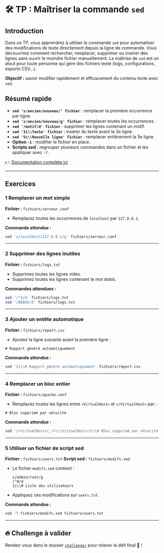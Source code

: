 # 🛠️ TP : Maîtriser la commande `sed`

## Introduction

Dans ce TP, vous apprendrez à utiliser la commande `sed` pour automatiser des
modifications de texte directement depuis la ligne de commande. Vous découvrirez
comment rechercher, remplacer, supprimer ou insérer des lignes sans ouvrir le
moindre fichier manuellement. La maîtrise de `sed` est un atout pour toute
personne qui gère des fichiers texte (logs, configurations, exports CSV…).

**Objectif :** savoir modifier rapidement et efficacement du contenu texte avec
`sed`.

## Résumé rapide

* **`sed 's/ancien/nouveau/' fichier`** : remplacer la première occurrence par
  ligne.
* **`sed 's/ancien/nouveau/g' fichier`** : remplacer toutes les occurrences.
* **`sed '/motif/d' fichier`** : supprimer les lignes contenant un motif.
* **`sed '3i\\Texte' fichier`** : insérer du texte avant la 3e ligne.
* **`sed '5c\\Nouvelle ligne' fichier`** : remplacer entièrement la 5e ligne.
* **Option `-i`** : modifier le fichier en place.
* **Scripts sed** : regrouper plusieurs commandes dans un fichier et les
  appliquer avec `-f`.

👉 [Documentation complète ici](https://blog.stephane-robert.info/docs/admin-serveurs/linux/sed/)

---

## Exercices

### 1 Remplacer un mot simple

**Fichier :** `fichiers/serveur.conf`

* Remplacez toutes les occurrences de `localhost` par `127.0.0.1`.

**Commande attendue :**

```bash
sed 's/localhost/127.0.0.1/g' fichiers/serveur.conf
```

---

### 2 Supprimer des lignes inutiles

**Fichier :** `fichiers/logs.txt`

* Supprimez toutes les lignes vides.
* Supprimez toutes les lignes contenant le mot `DEBUG`.

**Commandes attendues :**

```bash
sed '/^$/d' fichiers/logs.txt
sed '/DEBUG/d' fichiers/logs.txt
```

---

### 3 Ajouter un entête automatique

**Fichier :** `fichiers/report.csv`

* Ajoutez la ligne suivante avant la première ligne :

`# Rapport généré automatiquement`

**Commande attendue :**

```bash
sed '1i\\# Rapport généré automatiquement' fichiers/report.csv
```

---

### 4 Remplacer un bloc entier

**Fichier :** `fichiers/apache.conf`

* Remplacez toutes les lignes entre `<VirtualHost>` et `</VirtualHost>` par :

`# Bloc supprimé par sécurité`

**Commande attendue :**

```bash
sed '/<VirtualHost>/,/<\\/VirtualHost>/c\\# Bloc supprimé par sécurité' fichiers/apache.conf
```

---

### 5 Utiliser un fichier de script sed

**Fichier :** `fichiers/users.txt` **Script sed :** `fichiers/modifs.sed`

* Le fichier `modifs.sed` contient :

  ```
  s/admin/root/g
  /^#/d
  1i\\# Liste des utilisateurs
  ```
* Appliquez ces modifications sur `users.txt`.

**Commande attendue :**

```bash
sed -f fichiers/modifs.sed fichiers/users.txt
```

---

## 🔥 Challenge à valider

Rendez-vous dans le dossier [`challenge/`](./challenge/README.md) pour relever
le défi final 🚀 !
